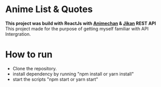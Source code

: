 # Anime List & Quotes 
<b>This project was build with ReactJs with <a href="https://animechan.xyz/">Animechan</a> & <a href="https://jikan.moe/">Jikan</a> REST API</b>
This project made for the purpose of getting myself familiar with API Intergration. 

# How to run
- Clone the repository.
- install dependency by running "npm install or yarn install"
- start the scripts "npm start or yarn start"
